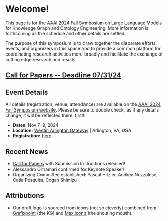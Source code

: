 # Welcome!
This page is for the [AAAI 2024 Fall Symposium](https://aaai.org/conference/fall-symposia/fss24/) on Large Language Models for Knowledge Graph and Ontology Engineering. More information is forthcoming as the schedule and other details are settled.

The purpose of this symposium is to draw together the disparate efforts, events, and organizers in this space and to provide a common platform for coordinating research activities more broadly and facilitate the exchange of cutting edge research and results.

## [Call for Papers -- Deadline 07/31/24](./cfp)

## Event Details
All details (registration, venue, attendance) are available on the [AAAI 2024 Fall Symposium website](https://aaai.org/conference/fall-symposia/fss24/). Please be sure to double check, as if any details change, it will be reflected there, first!
* **Dates:** Nov 7-9, 2024
* **Location:**  [Westin Arlington Gateway](https://www.marriott.com/events/start.mi?id=1710512023934&key=GRP) | Arlington, VA, USA
* **Registration:** [here](https://aaai.getregistered.net/2024-fall-symposium)


## Recent News
* [Call for Papers](./cfp) with Submission Instructions released!
* Alessandro Oltramari confirmed for Keynote Speaker!
* Organizing Committee established: Pascal Hitzler, Andrea Nuzzolese, Catia Pesquita, Cogan Shimizu

## Attributions
* Our draft logo is sourced from icons (not so cleverly) combined from [Grafixpoint](https://www.flaticon.com/authors/grafixpoint) (the KG) and [Max.icons](https://www.flaticon.com/authors/maxicons) (the shouting mouth).
